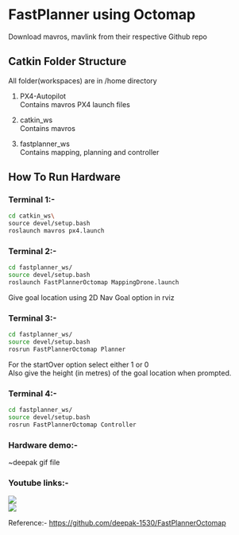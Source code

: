 # FastPlanner using Octomap 

Download mavros, mavlink from their respective Github repo

## Catkin Folder Structure
All folder(workspaces) are in /home directory
1. PX4-Autopilot\
  Contains mavros PX4 launch files 
 
2. catkin_ws\
  Contains mavros
  
3. fastplanner_ws\
  Contains mapping, planning and controller


## How To Run Hardware

### Terminal 1:-
```bash
cd catkin_ws\
source devel/setup.bash
roslaunch mavros px4.launch
```

### Terminal 2:-
```bash
cd fastplanner_ws/
source devel/setup.bash
roslaunch FastPlannerOctomap MappingDrone.launch
```
Give goal location using 2D Nav Goal option in rviz

### Terminal 3:-
```bash
cd fastplanner_ws/
source devel/setup.bash
rosrun FastPlannerOctomap Planner
```
For the startOver option select either 1 or 0\
Also give the height (in metres) of the goal location when prompted.

### Terminal 4:-
```bash
cd fastplanner_ws/
source devel/setup.bash
rosrun FastPlannerOctomap Controller
```
### Hardware demo:-
~deepak gif file

### Youtube links:-

[![](https://img.youtube.com/vi/_OIfPdrSIQQ/0.jpg)](https://www.youtube.com/watch?v=_OIfPdrSIQQ)\
[![](https://img.youtube.com/vi/qKHB9nG-Lkg/0.jpg)](https://www.youtube.com/watch?v=qKHB9nG-Lkg)

Reference:- https://github.com/deepak-1530/FastPlannerOctomap
